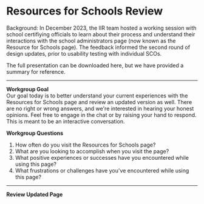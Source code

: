 # Resources for Schools Review   

Background: In December 2023, the IIR team hosted a working session with school certifiying officials to learn about their process and understand their interactions with the school administrators page (now known as the Resource for Schools page). The feedback informed the second round of design updates, prior to usability testing with individual SCOs.   

The full presentation can be downloaded here, but we have provided a summary for reference.   

---   
**Workgroup Goal**   
Our goal today is to better understand your current experiences with the Resources for Schools page and review an updated version as well. There are no right or wrong answers, and we're interested in hearing your honest opinions. Feel free to engage in the chat or by raising your hand to respond. This is meant to be an interactive conversation.   

**Workgroup Questions**   
1. How often do you visit the Resources for Schools page?   
2. What are you looking to accomplish when you visit the page?   
3. What positive experiences or successes have you encountered while using this page?   
4. What frustrations or challenges have you've encountered while using this page?   

--- 
**Review Updated Page**

